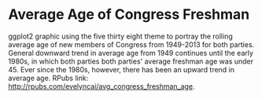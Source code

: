 # Average Age of Congress Freshman
ggplot2 graphic using the five thirty eight theme to portray the rolling average age of new members of Congress from 1949-2013 for both parties. General downward trend in average age from 1949 continues until the early 1980s, in which both parties both parties' average freshman age was under 45. Ever since the 1980s, however, there has been an upward trend in average age.
RPubs link: http://rpubs.com/evelyncai/avg_congress_freshman_age.
